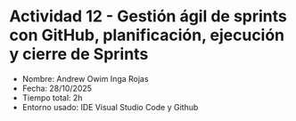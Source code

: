# Actividad 12 - Gestión ágil de sprints con GitHub, planificación, ejecución y cierre de Sprints

- Nombre: Andrew Owim Inga Rojas 
- Fecha: 28/10/2025
- Tiempo total: 2h
- Entorno usado: IDE Visual Studio Code y Github